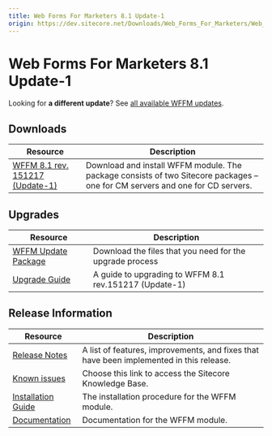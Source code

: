 ```yaml
---
title: Web Forms For Marketers 8.1 Update-1
origin: https://dev.sitecore.net/Downloads/Web_Forms_For_Marketers/Web_Forms_For_Marketers_81/Web_forms_for_marketers_81_Update1
---
```


# Web Forms For Marketers 8.1 Update-1

  <Alert variant='warning' mb={4}>
    <AlertIcon />
    

Looking for **a different update**? See [all available WFFM updates](/downloads/Web_Forms_For_Marketers).


  </Alert>
  

## Downloads

 | Resource | Description |
 | --- | --- |
 | [WFFM 8.1 rev. 151217 (Update-1)](https://sitecoredev.azureedge.net/~/media/C5E60BC6266944DDB7DAEBA4C8461FA7.ashx?date=20151217T165348) | Download and install WFFM module. The package consists of two Sitecore packages – one for CM servers and one for CD servers. |

## Upgrades

 | Resource | Description |
 | --- | --- |
 | [WFFM Update Package](https://sitecoredev.azureedge.net/~/media/EE745C5629E2488E8966AE94A02A2F8B.ashx?date=20151217T165401) | Download the files that you need for the upgrade process |
 | [Upgrade Guide](https://sitecoredev.azureedge.net/~/media/6E5067E7955947CE9B89E6EB3F81B74A.ashx?date=20170822T121240) | A guide to upgrading to WFFM 8.1 rev.151217 (Update-1) |

## Release Information

 | Resource | Description |
 | --- | --- |
 | [Release Notes](https://dev.sitecore.net:443/downloads/Web%20Forms%20For%20Marketers/Web%20Forms%20For%20Marketers%2081/Web%20forms%20for%20marketers%2081%20Update1/Release%20Notes) | A list of features, improvements, and fixes that have been implemented in this release. |
 | [Known issues](https://kb.sitecore.net/articles/390090) | Choose this link to access the Sitecore Knowledge Base. |
 | [Installation Guide](https://sitecoredev.azureedge.net/~/media/C1C82984836E47C28F10655E61B236A5.ashx?date=20170824T092138) | The installation procedure for the WFFM module. |
 | [Documentation](https://doc.sitecore.com/developers/81/web-forms-for-marketers/en/index-en.html) | Documentation for the WFFM module. |
